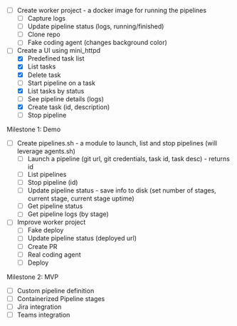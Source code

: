 - [ ] Create worker project - a docker image for running the pipelines
    - [ ] Capture logs
    - [ ] Update pipeline status (logs, running/finished)
    - [ ] Clone repo
    - [ ] Fake coding agent (changes background color)

- [ ] Create a UI using mini_httpd
    - [x] Predefined task list
    - [x] List tasks
    - [x] Delete task
    - [ ] Start pipeline on a task
    - [x] List tasks by status
    - [ ] See pipeline details (logs)
    - [x] Create task (id, description)
    - [ ] Stop pipeline

Milestone 1: Demo

- [ ] Create pipelines.sh - a module to launch, list and stop pipelines (will leverage agents.sh)
    - [ ] Launch a pipeline (git url, git credentials, task id, task desc) - returns id
    - [ ] List pipelines
    - [ ] Stop pipeline (id)
    - [ ] Update pipeline status - save info to disk (set number of stages, current stage, current stage uptime)
    - [ ] Get pipeline status
    - [ ] Get pipeline logs (by stage)

- [ ] Improve worker project
    - [ ] Fake deploy
    - [ ] Update pipeline status (deployed url)
    - [ ] Create PR
    - [ ] Real coding agent
    - [ ] Deploy

Milestone 2: MVP

- [ ] Custom pipeline definition
- [ ] Containerized Pipeline stages
- [ ] Jira integration
- [ ] Teams integration
